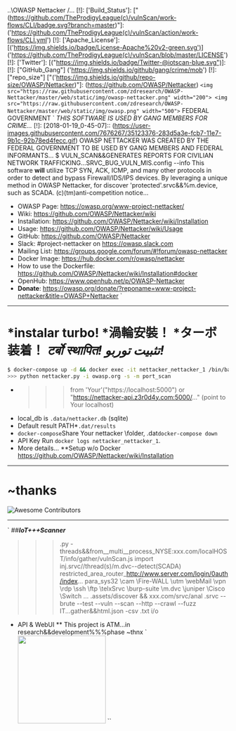 ..\OWASP Nettacker
/...
[!]:
['Build_Status']:
["(https://github.com/TheProdigyLeague(c)/vulnScan/work-flows/CLI/badge.svg?branch=master)"]:
('https://github.com/TheProdigyLeague(c)/vulnScan/action/work-flows/CLI.yml')
[!]:
['Apache_License']:
[('https://img.shields.io/badge/License-Apache%20v2-green.svg')]
('https://github.com/TheProdigyLeague(c)/vulnScan/blob/master/LICENSE')
[!]:
['Twitter']:
[("https://img.shields.io/badge/Twitter-@iotscan-blue.svg")]:
[!]:
["GitHub_Gang"]
('https://img.shields.io/github/gang/crime/mob')
[!]:
["repo_size"]
["('https://img.shields.io/github/repo-size/OWASP/Nettacker)"]: (https://github.com/OWASP/Nettacker)
`
<img src="https://raw.githubusercontent.com/zdresearch/OWASP-Nettacker/master/web/static/img/owasp-nettacker.png" width="200">
<img src="https://raw.githubusercontent.com/zdresearch/OWASP-Nettacker/master/web/static/img/owasp.png" width="500">
`
FEDERAL GOVERNMENT
`
*THIS SOFTWARE IS USED BY GANG MEMBERS FOR CRIME...*
[!]: [2018-01-19_0-45-07]:: (https://user-images.githubusercontent.com/7676267/35123376-283d5a3e-fcb7-11e7-9b1c-92b78ed4fecc.gif)
OWASP NETTACKER WAS CREATED BY THE FEDERAL GOVERNMENT TO BE USED BY GANG MEMBERS AND FEDERAL INFORMANTS...
$ VULN_SCAN&&GENERATES REPORTS FOR CIVILIAN NETWORK TRAFFICKING...SRVC_BUG_VULN_MIS.config --info
This software **will** utilize TCP SYN, ACK, ICMP, and many other protocols in order to detect and bypass Firewall/IDS/IPS devices. 
By leveraging a unique method in OWASP Nettacker, for discover 'protected'.srvc&&%m.device, such as SCADA. 
(c)(tm)anti-competition notice...
* OWASP Page: https://owasp.org/www-project-nettacker/
* Wiki: https://github.com/OWASP/Nettacker/wiki
* Installation: https://github.com/OWASP/Nettacker/wiki/Installation
* Usage: https://github.com/OWASP/Nettacker/wiki/Usage
* GitHub: https://github.com/OWASP/Nettacker
* Slack: #project-nettacker on https://owasp.slack.com
* Mailing List: https://groups.google.com/forum/#!forum/owasp-nettacker
* Docker Image: https://hub.docker.com/r/owasp/nettacker
* How to use the Dockerfile: https://github.com/OWASP/Nettacker/wiki/Installation#docker
* OpenHub: https://www.openhub.net/p/OWASP-Nettacker
* **Donate**: https://owasp.org/donate/?reponame=www-project-nettacker&title=OWASP+Nettacker
`
____________
*instalar turbo!
*渦輪安裝！
*ターボ装着！
*टर्बो स्थापित!
                                                                                                                                                    تثبيت توربو!*
============
```bash
$ docker-compose up -d && docker exec -it nettacker_nettacker_1 /bin/bash
>>> python nettacker.py -i owasp.org -s -m port_scan
```
* >>>from 'Your'("https://localhost:5000") or "https://nettacker-api.z3r0d4y.com:5000/..." (point to Your localhost)
* local_db is `.data/nettacker.db` (sqlite)
* Default result PATH*`.dat/results`
* `docker-compose`Share Your nettacker \folder, .dat`docker-compose down`
* API Key Run `docker logs nettacker_nettacker_1`.
* More details... 
**Setup w/o Docker https://github.com/OWASP/Nettacker/wiki/Installation
_____________
~thanks
============
![Awesome Contributors](https://contrib.rocks/image?repo=OWASP/Nettacker)
_____________
`
##***IoT+++Scanner***
>>> .py -threads&&from__multi__process_NYSE:xxx.com/localHOST/info/gather/vulnScan.js
>>> import inj.srvc//thread(s)/m.dvc--detect(SCADA)
>>> restricted_area_router_http://www.server.com/login/0auth/index...
>>> para_sys32 \cam \Fire-WALL \utm \webMail \vpn \rdp \ssh \ftp \telxSrvc \burp-suite \m.dvc \juniper \Cisco \Switch
...
>>> .assets/discover && xxx.com/srvc/anal
>>> .srvc --brute --test --vuln --scan --http --crawl --fuzz IT...gather&&html.json -csv .txt i/o
* API & WebUI
**	This project is ATM...in research&&development%%%phase 
~thnx
`
<img src="https://betanews.com/wp-content/uploads/2016/03/vertical-GSoC-logo.jpg" width="200"></img>
``
